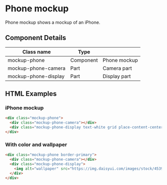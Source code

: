 # Phone mockup

Phone mockup shows a mockup of an iPhone.

## Component Details

| Class name | Type |  |
| --- | --- | --- |
| mockup-phone | Component | Phone mockup |
| mockup-phone-camera | Part | Camera part |
| mockup-phone-display | Part | Display part |

## HTML Examples

### iPhone mockup

```html
<div class="mockup-phone">
  <div class="mockup-phone-camera"></div>
  <div class="mockup-phone-display text-white grid place-content-center">It's Glowtime.</div>
</div>
```

### With color and wallpaper

```html
<div class="mockup-phone border-primary">
  <div class="mockup-phone-camera"></div>
  <div class="mockup-phone-display">
    <img alt="wallpaper" src="https://img.daisyui.com/images/stock/453966.webp"/>
  </div>
</div>
```

